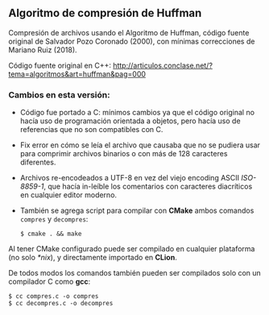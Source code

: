 Algoritmo de compresión de Huffman
----------------------------------

Compresión de archivos usando el Algoritmo de Huffman,
código fuente original de Salvador Pozo Coronado (2000),
con mínimas correcciones de Mariano Ruiz (2018).


Código fuente original en C++:
http://articulos.conclase.net/?tema=algoritmos&art=huffman&pag=000

### Cambios en esta versión:

- Código fue portado a C: mínimos cambios ya que el código original
  no hacía uso de programación orientada a objetos, pero hacía uso
  de referencias que no son compatibles con C.
- Fix error en cómo se leía el archivo que causaba que no
  se pudiera usar para comprimir archivos binarios o con más
  de 128 caracteres diferentes.
- Archivos re-encodeados a UTF-8 en vez del viejo
  encoding ASCII _ISO-8859-1_, que hacía in-leíble los comentarios
  con caracteres diacríticos en cualquier editor moderno.
- También se agrega script para compilar con **CMake** ambos
  comandos `compres` y `decompres`:

      $ cmake . && make

Al tener CMake configurado puede ser compilado en cualquier
plataforma (no solo _*nix_), y directamente importado en **CLion**. 

De todos modos los comandos también pueden ser compilados
solo con un compilador C como **gcc**:

    $ cc compres.c -o compres
    $ cc decompres.c -o decompres
